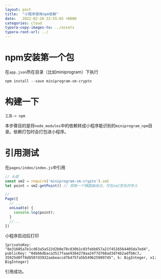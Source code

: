 ```yaml
---
layout: post
title:  "小程序使用npm依赖"
date:   2022-02-20 22:55:05 +0800
categories: cloud
typora-copy-images-to: ../assets
typora-root-url: ../
---
```


# npm安装第一个包
在`app.json`所在目录（比如miniprogram）下执行
```
npm install --save miniprogram-sm-crypto
```

# 构建一下
```
工具-> npm
```
本步骤目的是将`node_modules`中的依赖转成小程序能识别的`miniprogram_npm`目录。依赖打包时会打包进小程序。

# 引用测试
在`pages/index/index.js`中引用
```js
// 头部
const sm2 = require('miniprogram-sm-crypto').sm2
let point = sm2.getPoint() // 获取一个椭圆曲线点，可在sm2签名时传入

//
Page({
  // ...
  onLoad(e) {
    console.log(point);
  }
  //...
})
```
小程序启动后打印
```
{privateKey: "8e31605a7e1cd63a5a522d2b0e78c830b1c03febb657a21f4516564405da7ed4", publicKey: "04b66dbaca3517faae9384278aa24f7d768ad3d74b2adfb0c7…35925d0ff8d8507d3932aabeaccd7b475fa5b549625909745", k: BigInteger, x1: BigInteger}
```
引用成功。
